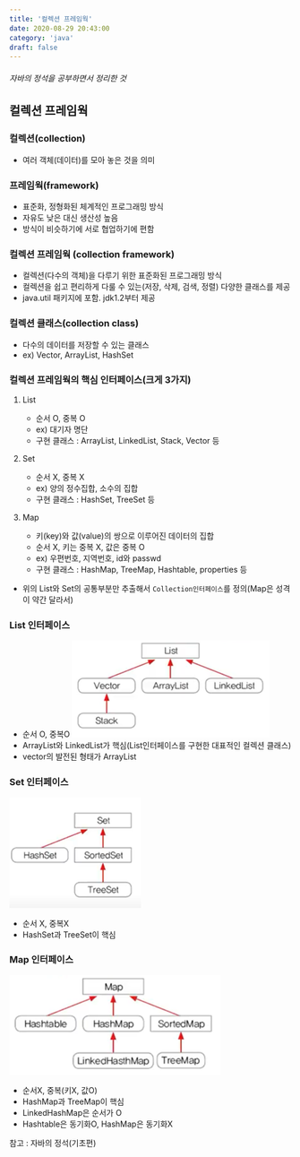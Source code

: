 ```yaml
---
title: '컬렉션 프레임웍'
date: 2020-08-29 20:43:00
category: 'java'
draft: false
---
```

###### 자바의 정석을 공부하면서 정리한 것

## 컬렉션 프레임웍

### 컬렉션(collection)
- 여러 객체(데이터)를 모아 놓은 것을 의미

### 프레임웍(framework)
- 표준화, 정형화된 체계적인 프로그래밍 방식
- 자유도 낮은 대신 생산성 높음
- 방식이 비슷하기에 서로 협업하기에 편함

### 컬렉션 프레임웍 (collection framework)
- 컬렉션(다수의 객체)을 다루기 위한 표준화된 프로그래밍 방식
- 컬렉션을 쉽고 편리하게 다룰 수 있는(저장, 삭제, 검색, 정렬) 다양한 클래스를 제공
- java.util 패키지에 포함. jdk1.2부터 제공

### 컬렉션 클래스(collection class)
- 다수의 데이터를 저장할 수 있는 클래스
- ex) Vector, ArrayList, HashSet

### 컬렉션 프레임웍의 핵심 인터페이스(크게 3가지)
1. List
    - 순서 O, 중복 O
    - ex) 대기자 명단
    - 구현 클래스 : ArrayList, LinkedList, Stack, Vector 등

1. Set
    - 순서 X, 중복 X
    - ex) 양의 정수집합, 소수의 집합
    - 구현 클래스 : HashSet, TreeSet 등

1. Map
    - 키(key)와 값(value)의 쌍으로 이루어진 데이터의 집합
    - 순서 X, 키는 중복 X, 값은 중복 O
    - ex) 우편번호, 지역번호, id와 passwd
    - 구현 클래스 : HashMap, TreeMap, Hashtable, properties 등


- 위의 List와 Set의 공통부분만 추출해서 `Collection인터페이스`를 정의(Map은 성격이 약간 달라서)



### List 인터페이스
- 순서 O, 중복O
![](./images/collectionframework/1.png)
- ArrayList와 LinkedList가 핵심(List인터페이스를 구현한 대표적인 컬렉션 클래스)
- vector의 발전된 형태가 ArrayList

### Set 인터페이스
![](./images/collectionframework/2.png)
- 순서 X, 중복X
- HashSet과 TreeSet이 핵심

### Map 인터페이스
![](./images/collectionframework/3.png)
- 순서X, 중복(키X, 값O)
- HashMap과 TreeMap이 핵심
- LinkedHashMap은 순서가 O
- Hashtable은 동기화O, HashMap은 동기화X

 

참고 : 자바의 정석(기초편)

